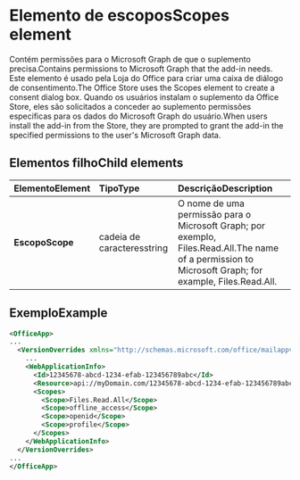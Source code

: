# <a name="scopes-element"></a><span data-ttu-id="cef53-101">Elemento de escopos</span><span class="sxs-lookup"><span data-stu-id="cef53-101">Scopes element</span></span>

<span data-ttu-id="cef53-102">Contém permissões para o Microsoft Graph de que o suplemento precisa.</span><span class="sxs-lookup"><span data-stu-id="cef53-102">Contains permissions to Microsoft Graph that the add-in needs.</span></span> <span data-ttu-id="cef53-103">Este elemento é usado pela Loja do Office para criar uma caixa de diálogo de consentimento.</span><span class="sxs-lookup"><span data-stu-id="cef53-103">The Office Store uses the Scopes element to create a consent dialog box.</span></span> <span data-ttu-id="cef53-104">Quando os usuários instalam o suplemento da Office Store, eles são solicitados a conceder ao suplemento permissões especificas para os dados do Microsoft Graph do usuário.</span><span class="sxs-lookup"><span data-stu-id="cef53-104">When users install the add-in from the Store, they are prompted to grant the add-in the specified permissions to the user's Microsoft Graph data.</span></span>

## <a name="child-elements"></a><span data-ttu-id="cef53-105">Elementos filho</span><span class="sxs-lookup"><span data-stu-id="cef53-105">Child elements</span></span>

|  <span data-ttu-id="cef53-106">Elemento</span><span class="sxs-lookup"><span data-stu-id="cef53-106">Element</span></span> |  <span data-ttu-id="cef53-107">Tipo</span><span class="sxs-lookup"><span data-stu-id="cef53-107">Type</span></span>  |  <span data-ttu-id="cef53-108">Descrição</span><span class="sxs-lookup"><span data-stu-id="cef53-108">Description</span></span>  |
|:-----|:-----|:-----|
|  <span data-ttu-id="cef53-109">**Escopo**</span><span class="sxs-lookup"><span data-stu-id="cef53-109">**Scope**</span></span>                |  <span data-ttu-id="cef53-110">cadeia de caracteres</span><span class="sxs-lookup"><span data-stu-id="cef53-110">string</span></span>     |   <span data-ttu-id="cef53-111">O nome de uma permissão para o Microsoft Graph; por exemplo, Files.Read.All.</span><span class="sxs-lookup"><span data-stu-id="cef53-111">The name of a permission to Microsoft Graph; for example, Files.Read.All.</span></span> |

## <a name="example"></a><span data-ttu-id="cef53-112">Exemplo</span><span class="sxs-lookup"><span data-stu-id="cef53-112">Example</span></span>

```xml
<OfficeApp>
...
  <VersionOverrides xmlns="http://schemas.microsoft.com/office/mailappversionoverrides" xsi:type="VersionOverridesV1_0">
    ...
    <WebApplicationInfo>
      <Id>12345678-abcd-1234-efab-123456789abc</Id>
      <Resource>api://myDomain.com/12345678-abcd-1234-efab-123456789abc<Resource>
      <Scopes>
        <Scope>Files.Read.All</Scope>
        <Scope>offline_access</Scope>
        <Scope>openid</Scope>
        <Scope>profile</Scope>
      </Scopes>
    </WebApplicationInfo>
  </VersionOverrides>
...
</OfficeApp>
```
